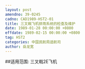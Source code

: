 ```yaml
---
layout: post
amendno: 39-0245
cadno: CAD1989-HST2-01
title: 三叉戟飞机排雨系统的检查及维护
date: 1989-01-28 00:00:00 +0800
effdate: 1989-02-15 00:00:00 +0800
tag: HST2
categories: 中国民航局适航司
author: 岳龙宽
---
```


##适用范围:
三叉戟2E飞机


